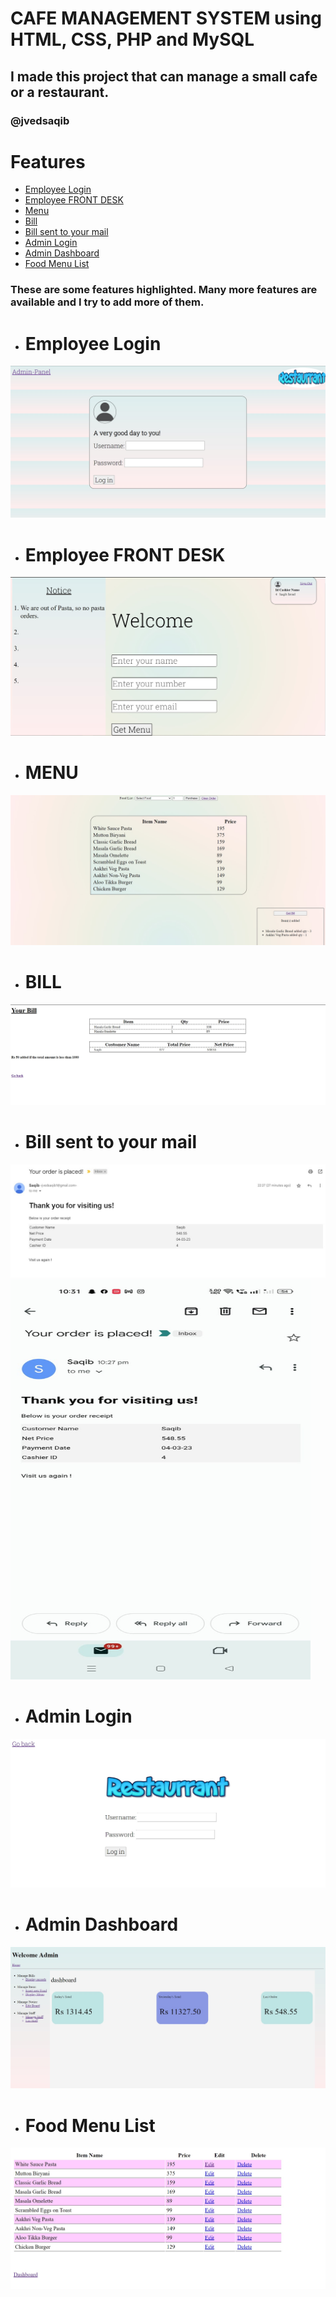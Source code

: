 # CAFE MANAGEMENT SYSTEM using HTML, CSS, PHP and MySQL
## I made this project that can manage a small cafe or a restaurant.

### @jvedsaqib

# Features
  - [Employee Login](#Employee-Login)
  - [Employee FRONT DESK](#Employee-FRONT-DESK)
  - [Menu](#MENU)
  - [Bill](#BILL)
  - [Bill sent to your mail](#Bill-sent-to-your-mail)
  - [Admin Login](#Admin-Login)
  - [Admin Dashboard](#Admin-Dashboard)
  - [Food Menu List](#Food-Menu-List)
  ### These are some features highlighted. Many more features are available and I try to add more of them.

- # Employee Login

![img](Cafe_Management/EMP_LOGIN.jpg)

- # Employee FRONT DESK

![img](Cafe_Management/FRONT_DESK.jpg)

- # MENU

![img](Cafe_Management/MENU.jpg)

- # BILL

![img](Cafe_Management/BILL.jpg)

- # Bill sent to your mail

![img](Cafe_Management/ORDER_EMAIL_LAPTOP.jpg)
<img src="Cafe_Management/EMAIL_MOBILE.jpg" style="height:640px;width:480px">

- # Admin Login

![img](Cafe_Management/ADMIN_LOGIN.jpg)

- # Admin Dashboard

![img](Cafe_Management/ADMIN_DASHBOARD.jpg)

- # Food Menu List

![img](Cafe_Management/FOOD_MENU_LIST.jpg)
